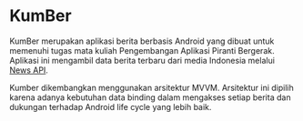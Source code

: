 # KumBer
KumBer merupakan aplikasi berita berbasis Android yang dibuat untuk memenuhi tugas mata kuliah Pengembangan Aplikasi Piranti Bergerak. Aplikasi ini mengambil data berita terbaru  dari media Indonesia melalui [News API](https://newsapi.org/s/indonesia-news-api).

Kumber dikembangkan menggunakan arsitektur MVVM. Arsitektur ini dipilih karena adanya kebutuhan data binding dalam mengakses setiap berita dan dukungan terhadap Android life cycle yang lebih baik.
